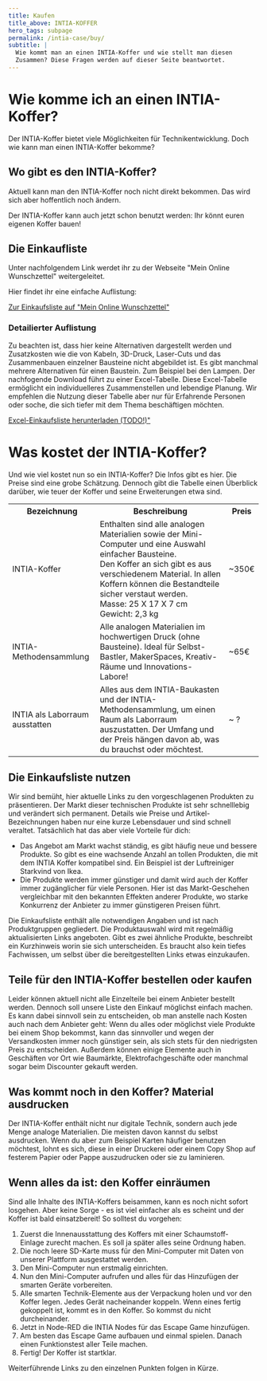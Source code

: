 ```yaml
---
title: Kaufen
title_above: INTIA-KOFFER
hero_tags: subpage
permalink: /intia-case/buy/
subtitle: |
  Wie kommt man an einen INTIA-Koffer und wie stellt man diesen
  Zusammen? Diese Fragen werden auf dieser Seite beantwortet.
---
```


# Wie komme ich an einen INTIA-Koffer?

Der INTIA-Koffer bietet viele Möglichkeiten für Technikentwicklung. Doch wie kann man einen INTIA-Koffer bekomme?

## Wo gibt es den INTIA-Koffer?

Aktuell kann man den INTIA-Koffer noch nicht direkt bekommen. Das wird sich aber hoffentlich noch ändern.

Der INTIA-Koffer kann auch jetzt schon benutzt werden: Ihr könnt euren eigenen Koffer bauen! 

## Die Einkaufliste

Unter nachfolgendem Link werdet ihr zu der Webseite "Mein Online Wunschzettel" weitergeleitet.

Hier findet ihr eine einfache Auflistung:

<a href='https://www.meinonlinewunschzettel.de/?wz=dd67ce857592ad4' class='button highlighter-column-button is-rounded is-dark'>
      <span>Zur Einkaufsliste auf "Mein Online Wunschzettel"</span>
      <span class='icon is-small'>
        <i class='fas fa-chevron-right fa-xs'></i>
      </span>
  </a>

### Detailierter Auflistung

Zu beachten ist, dass hier keine Alternativen dargestellt werden und Zusatzkosten wie die von Kabeln, 3D-Druck, Laser-Cuts und das Zusammenbauen einzelner Bausteine nicht abgebildet ist.
Es gibt manchmal mehrere Alternativen für einen Baustein. Zum Beispiel bei den Lampen. Der nachfogende Download führt zu einer Excel-Tabelle. Diese Excel-Tabelle ermöglicht ein individuelleres Zusammenstellen und lebendige Planung. Wir empfehlen die Nutzung dieser Tabelle aber nur für Erfahrende Personen oder soche, die sich tiefer mit dem Thema beschäftigen möchten.

<a href='https://wiki.th-koeln.de/download/resources/com.atlassian.confluence.extra.officeconnector%3Aviewxls/images/excel-editor-placeholder.png' class='button highlighter-column-button is-rounded is-dark'>
      <span>Excel-Einkaufsliste herunterladen (TODO!)"</span>
      <span class='icon is-small'>
        <i class='fas fa-chevron-right fa-xs'></i>
      </span>
  </a>

# Was kostet der INTIA-Koffer?

Und wie viel kostet nun so ein INTIA-Koffer? Die Infos gibt es hier. Die Preise sind eine grobe Schätzung. Dennoch gibt die Tabelle einen Überblick darüber, wie teuer der Koffer und seine Erweiterungen etwa sind.

<table class="tb">
    <tr>
        <th>Bezeichnung</th>
        <th>Beschreibung</th>
        <th>Preis</th>
    </tr>
    <tr>
        <td>INTIA-Koffer</td>
        <td>Enthalten sind alle analogen Materialien sowie der Mini-Computer und eine Auswahl einfacher Bausteine. <br /> 
            Den Koffer an sich gibt es aus verschiedenem Material. In allen Koffern können die Bestandteile sicher verstaut werden. <br />
            Masse: 25 X 17 X 7 cm <br />
            Gewicht: 2,3 kg</td>
        <td>~350€</td>
    </tr>
    <tr>
        <td>INTIA-Methodensammlung</td>
        <td>Alle analogen Materialien im hochwertigen Druck (ohne Bausteine). Ideal für Selbst-Bastler, MakerSpaces, Kreativ-Räume und Innovations-Labore!</td>
        <td>~65€</td>
    </tr>
    <tr>
        <td>INTIA als Laborraum ausstatten</td>
        <td>Alles aus dem INTIA-Baukasten und der INTIA-Methodensammlung, um einen Raum als Laborraum auszustatten. Der Umfang und der Preis hängen davon ab, was du brauchst oder möchtest.</td>
        <td>~ ?</td>
    </tr>
</table>

## Die Einkaufsliste nutzen

Wir sind bemüht, hier aktuelle Links zu den vorgeschlagenen Produkten zu präsentieren. Der Markt dieser technischen Produkte ist sehr schnelllebig und verändert sich permanent. Details wie Preise und Artikel-Bezeichnungen haben nur eine kurze Lebensdauer und sind schnell veraltet. Tatsächlich hat das aber viele Vorteile für dich:

* Das Angebot am Markt wachst ständig, es gibt häufig neue und bessere Produkte. So gibt es eine wachsende Anzahl an tollen Produkten, die mit dem INTIA Koffer kompatibel sind. Ein Beispiel ist der Luftreiniger Starkvind von Ikea.
* Die Produkte werden immer günstiger und damit wird auch der Koffer immer zugänglicher für viele Personen. Hier ist das Markt-Geschehen vergleichbar mit den bekannten Effekten anderer Produkte, wo starke Konkurrenz der Anbieter zu immer günstigeren Preisen führt.

Die Einkaufsliste enthält alle notwendigen Angaben und ist nach Produktgruppen gegliedert. Die Produktauswahl wird mit regelmäßig aktualisierten Links angeboten. Gibt es zwei ähnliche Produkte, beschreibt ein Kurzhinweis worin sie sich unterscheiden. Es braucht also kein tiefes Fachwissen, um selbst über die bereitgestellten Links etwas einzukaufen.

## Teile für den INTIA-Koffer bestellen oder kaufen

Leider können aktuell nicht alle Einzelteile bei einem Anbieter bestellt werden. Dennoch soll unsere Liste den Einkauf möglichst einfach machen. Es kann dabei sinnvoll sein zu entscheiden, ob man anstelle nach Kosten auch nach dem Anbieter geht: Wenn du alles oder möglichst viele Produkte bei einem Shop bekommst, kann das sinnvoller und wegen der Versandkosten immer noch günstiger sein, als sich stets für den niedrigsten Preis zu entscheiden. Außerdem können einige Elemente auch in Geschäften vor Ort wie Baumärkte, Elektrofachgeschäfte oder manchmal sogar beim Discounter gekauft werden.

## Was kommt noch in den Koffer? Material ausdrucken

Der INTIA-Koffer enthält nicht nur digitale Technik, sondern auch jede Menge analoge Materialien. Die meisten davon kannst du selbst ausdrucken. Wenn du aber zum Beispiel Karten häufiger benutzen möchtest, lohnt es sich, diese in einer Druckerei oder einem Copy Shop auf festerem Papier oder Pappe auszudrucken oder sie zu laminieren.

## Wenn alles da ist: den Koffer einräumen

Sind alle Inhalte des INTIA-Koffers beisammen, kann es noch nicht sofort losgehen. Aber keine Sorge - es ist viel einfacher als es scheint und der Koffer ist bald einsatzbereit! So solltest du vorgehen:

1. Zuerst die Innenausstattung des Koffers mit einer Schaumstoff-Einlage zurecht machen. Es soll ja später alles seine Ordnung haben. 
2. Die noch leere SD-Karte muss für den Mini-Computer mit Daten von unserer Plattform ausgestattet werden.
3. Den Mini-Computer nun erstmalig einrichten.
4. Nun den Mini-Computer aufrufen und alles für das Hinzufügen der smarten Geräte vorbereiten. 
5. Alle smarten Technik-Elemente aus der Verpackung holen und vor den Koffer legen. Jedes Gerät nacheinander koppeln. Wenn eines fertig gekoppelt ist, kommt es in den Koffer. So kommst du nicht durcheinander.
6. Jetzt in Node-RED die INTIA Nodes für das Escape Game hinzufügen.
7. Am besten das Escape Game aufbauen und einmal spielen. Danach einen Funktionstest aller Teile machen.
8. Fertig! Der Koffer ist startklar.

Weiterführende Links zu den einzelnen Punkten folgen in Kürze.
